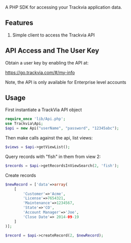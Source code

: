 A PHP SDK for accessing your Trackvia application data.

## Features

1. Simple client to access the Trackvia API
 
## API Access and The User Key

Obtain a user key by enabling the API at:

  https://go.trackvia.com/#/my-info

Note, the API is only available for Enterprise level accounts

## Usage

First instantiate a TrackVia API object

```PHP
require_once 'lib/Api.php';
use Trackvia\Api;
$api = new Api("userName", "password", "12345abc");
```

Then make calls against the api, list views:

```PHP
$views = $api->getViewList();
```

Query records with "fish" in them from view 2:
```PHP
$records = $api->getRecordsInViewSearch(2, 'fish');
```

Create records
```PHP
$newRecord = ['data'=>array(
    [
        'Customer'=>'Acme',
        'License'=>7654321,
        'Maintenance'=>1234567,
        'State'=>'CO',
        'Account Manager'=>'Joe',
        'Close Date'=> 2014-09-19
    ]
)];

$record = $api->createRecord(2, $newRecord);
```

